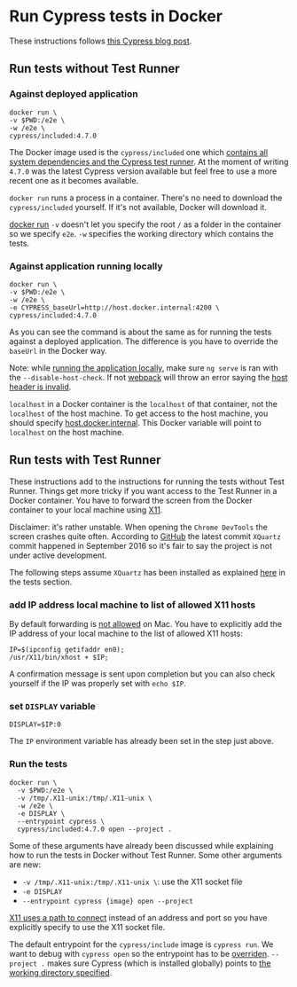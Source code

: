 # Run Cypress tests in Docker

These instructions follows [this Cypress blog post](https://www.cypress.io/blog/2019/05/02/run-cypress-with-a-single-docker-command). 

## Run tests without Test Runner

### Against deployed application

```
docker run \
-v $PWD:/e2e \
-w /e2e \
cypress/included:4.7.0
```

The Docker image used is the `cypress/included` one which [contains all system dependencies and the Cypress test runner](https://github.com/cypress-io/cypress-docker-images). At the moment of writing `4.7.0` was the latest Cypress version available but feel free to use a more recent one as it becomes available.

`docker run` runs a process in a container. There's no need to download the `cypress/included` yourself. If it's not available, Docker will download it.

[docker run](https://docs.docker.com/engine/reference/run/) `-v` doesn't let you specify the root `/` as a folder in the container so we specify `e2e`. `-w` specifies the working directory which contains the tests.

### Against application running locally

```
docker run \
-v $PWD:/e2e \
-w /e2e \
-e CYPRESS_baseUrl=http://host.docker.internal:4200 \
cypress/included:4.7.0
```

As you can see the command is about the same as for running the tests against a deployed application. The difference is you have to override the `baseUrl` in the Docker way.

Note: while [running the application locally](run-the-application-locally.md), make sure `ng serve` is ran with the `--disable-host-check`. If not [webpack](https://webpack.js.org/concepts/) will throw an error saying the [host header is invalid](https://stackoverflow.com/questions/43619644/i-am-getting-an-invalid-host-header-message-when-running-my-react-app-in-a-we).

`localhost` in a Docker container is the `localhost` of that container, not the `localhost` of the host machine. To get access to the host machine, you should specify [host.docker.internal](https://glebbahmutov.com/blog/run-cypress-included-from-docker-container/). This Docker variable will point to `localhost` on the host machine.

## Run tests with Test Runner

These instructions add to the instructions for running the tests without Test Runner. Things get more tricky if you want access to the Test Runner in a Docker container. You have to forward the screen from the Docker container to your local machine using [X11](https://en.wikipedia.org/wiki/X_Window_System).

Disclaimer: it's rather unstable. When opening the `Chrome DevTools` the screen crashes quite often. According to [GitHub](https://github.com/XQuartz/xorg-server) the latest commit `XQuartz` commit happened in September 2016 so it's fair to say the project is not under active development. 

The following steps assume `XQuartz` has been installed as explained [here](../how-to/setup-local-environment.md) in the tests section.

### add IP address local machine to list of allowed X11 hosts

By default forwarding is [not allowed](https://www.businessnewsdaily.com/11035-how-to-use-x11-forwarding.html) on Mac. You have to explicitly add the IP address of your local machine to the list of allowed X11 hosts:

```
IP=$(ipconfig getifaddr en0);
/usr/X11/bin/xhost + $IP;
```

A confirmation message is sent upon completion but you can also check yourself if the IP was properly set with `echo $IP`.

### set `DISPLAY` variable

`DISPLAY=$IP:0`

The `IP` environment variable has already been set in the step just above.

### Run the tests

```
docker run \
  -v $PWD:/e2e \
  -v /tmp/.X11-unix:/tmp/.X11-unix \
  -w /e2e \
  -e DISPLAY \
  --entrypoint cypress \
  cypress/included:4.7.0 open --project .
```
Some of these arguments have already been discussed while explaining how to run the tests in Docker without Test Runner. Some other arguments are new:

- `-v /tmp/.X11-unix:/tmp/.X11-unix \`: use the X11 socket file
- `-e DISPLAY`
- `--entrypoint cypress {image} open --project`

[X11 uses a path to connect](https://unix.stackexchange.com/questions/196677/what-is-tmp-x11-unix) instead of an address and port so you have explicitly specify to use the X11 socket file.

The default entrypoint for the `cypress/include` image is `cypress run`. We want to debug with `cypress open` so the entrypoint has to be [overriden](https://github.com/cypress-io/cypress-docker-images/blob/master/included/README.md#entry). `--project .`  makes sure Cypress (which is installed globally) points to [the working directory specified](https://docs.cypress.io/guides/guides/command-line.html#cypress-open-project-lt-project-path-gt).
